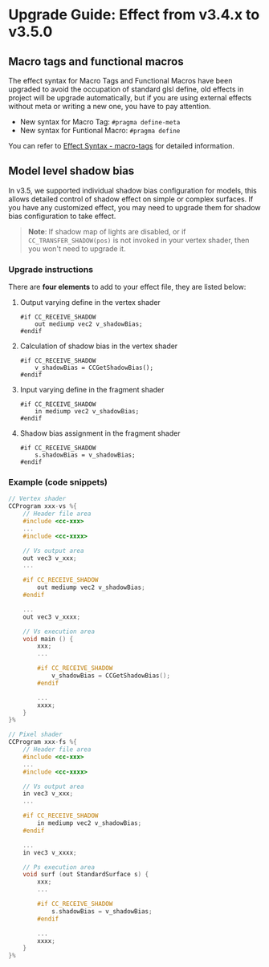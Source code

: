 # Upgrade Guide: Effect from v3.4.x to v3.5.0

## Macro tags and functional macros

The effect syntax for Macro Tags and Functional Macros have been upgraded to avoid the occupation of standard glsl define, old effects in project will be upgrade automatically, but if you are using external effects without meta or writing a new one, you have to pay attention.

- New syntax for Macro Tag: `#pragma define-meta`
- New syntax for Funtional Macro: `#pragma define`

You can refer to [Effect Syntax - macro-tags](../shader/macros.md#macro-tags) for detailed information.

## Model level shadow bias

In v3.5, we supported individual shadow bias configuration for models, this allows detailed control of shadow effect on simple or complex surfaces. If you have any customized effect, you may need to upgrade them for shadow bias configuration to take effect.

> **Note**: If shadow map of lights are disabled, or if `CC_TRANSFER_SHADOW(pos)` is not invoked in your vertex shader, then you won't need to upgrade it.

### Upgrade instructions

There are **four elements** to add to your effect file, they are listed below:

1. Output varying define in the vertex shader

    ```
    #if CC_RECEIVE_SHADOW
        out mediump vec2 v_shadowBias;
    #endif
    ```

2. Calculation of shadow bias in the vertex shader

    ```
    #if CC_RECEIVE_SHADOW
        v_shadowBias = CCGetShadowBias();
    #endif
    ```

3. Input varying define in the fragment shader

    ```
    #if CC_RECEIVE_SHADOW
        in mediump vec2 v_shadowBias;
    #endif
    ```

4. Shadow bias assignment in the fragment shader

    ```
    #if CC_RECEIVE_SHADOW
        s.shadowBias = v_shadowBias;
    #endif
    ```

### Example (code snippets)

```c
// Vertex shader
CCProgram xxx-vs %{
    // Header file area
    #include <cc-xxx>
    ...
    #include <cc-xxxx>

    // Vs output area
    out vec3 v_xxx;
    ...

    #if CC_RECEIVE_SHADOW
        out mediump vec2 v_shadowBias;
    #endif

    ...
    out vec3 v_xxxx;

    // Vs execution area
    void main () {
        xxx;
        ...

        #if CC_RECEIVE_SHADOW
            v_shadowBias = CCGetShadowBias();
        #endif

        ...
        xxxx;
    }
}%

// Pixel shader
CCProgram xxx-fs %{
    // Header file area
    #include <cc-xxx>
    ...
    #include <cc-xxxx>

    // Vs output area
    in vec3 v_xxx;
    ...

    #if CC_RECEIVE_SHADOW
        in mediump vec2 v_shadowBias;
    #endif

    ...
    in vec3 v_xxxx;

    // Ps execution area
    void surf (out StandardSurface s) {
        xxx;
        ...

        #if CC_RECEIVE_SHADOW
            s.shadowBias = v_shadowBias;
        #endif

        ...
        xxxx;
    }
}%
```
